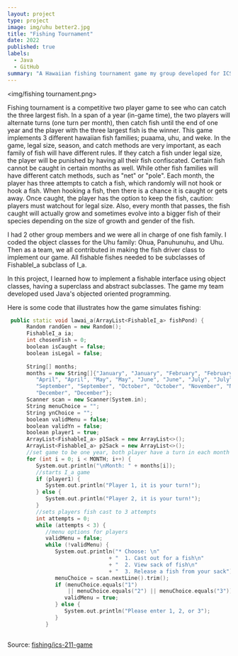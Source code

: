 ```yaml
---
layout: project
type: project
image: img/uhu better2.jpg
title: "Fishing Tournament"
date: 2022
published: true
labels:
  - Java
  - GitHub
summary: "A Hawaiian fishing tournament game my group developed for ICS 211."
---
```

<img/fishing tournament.png>

Fishing tournament is a competitive two player game to see who can catch the three largest fish. In a span of a year (in-game time), the two players will alternate turns (one turn per month), then catch fish until the end of one year and the player with the three largest fish is the winner. This game implements 3 different hawaiian fish families; puaama, uhu, and weke. In the game, legal size, season, and catch methods are very important, as each family of fish will have different rules. If they catch a fish under legal size, the player will be punished by having all their fish confiscated. Certain fish cannot be caught in certain months as well. While other fish families will have different catch methods, such as "net" or "pole". Each month, the player has three attempts to catch a fish, which randomly will not hook or hook a fish. When hooking a fish, then there is a chance it is caught or gets away. Once caught, the player has the option to keep the fish, caution: players must watchout for legal size. Also, every month that passes, the fish caught will actually grow and sometimes evolve into a bigger fish of their species depending on the size of growth and gender of the fish.
 
I had 2 other group members and we were all in charge of one fish family. I coded the object classes for the Uhu family: Ohua, Panuhunuhu, and Uhu. Then as a team, we all contributed in making the fish driver class to implement our game. All fishable fishes needed to be subclasses of FishableI_a subclass of I_a.

In this project, I learned how to implement a fishable interface using object classes, having a superclass and abstract subclasses. The game my team developed used Java's objected oriented programming. 

Here is some code that illustrates how the game simulates fishing:

```cpp
 public static void lawai_a(ArrayList<FishableI_a> fishPond) {
      Random randGen = new Random();
      FishableI_a ia;
      int chosenFish = 0;
      boolean isCaught = false;
      boolean isLegal = false;
      
      String[] months;
      months = new String[]{"January", "January", "February", "February", "March", "March", 
         "April", "April", "May", "May", "June", "June", "July", "July", "August", "August",
         "September", "September", "October", "October", "November", "November", 
         "December", "December"};
      Scanner scan = new Scanner(System.in);
      String menuChoice = "";
      String ynChoice = "";
      boolean validMenu = false; 
      boolean validYn = false; 
      boolean player1 = true; 
      ArrayList<FishableI_a> p1Sack = new ArrayList<>();  
      ArrayList<FishableI_a> p2Sack = new ArrayList<>();  
      //set game to be one year, both player have a turn in each month
      for (int i = 0; i < MONTH; i++) {
         System.out.println("\nMonth: " + months[i]);
         //starts I_a game
         if (player1) {
            System.out.println("Player 1, it is your turn!");
         } else {
            System.out.println("Player 2, it is your turn!");
         }
         //sets players fish cast to 3 attempts
         int attempts = 0;
         while (attempts < 3) {
            //menu options for players
            validMenu = false;
            while (!validMenu) {
               System.out.println("* Choose: \n"
                                + "  1. Cast out for a fish\n"
                                + "  2. View sack of fish\n"
                                + "  3. Release a fish from your sack");
               menuChoice = scan.nextLine().trim();
               if (menuChoice.equals("1") 
                   || menuChoice.equals("2") || menuChoice.equals("3")) {
                  validMenu = true;
               } else {
                  System.out.println("Please enter 1, 2, or 3");
               }
            }
               

```

Source: <a href="https://github.com/ICSatKCC/assignment-8---final-project-fishing-game---s22-assignment-8-group-1"><i class="large github icon "></i>fishing/ics-211-game</a>
